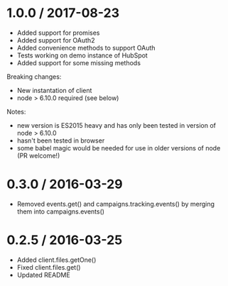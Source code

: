 1.0.0 / 2017-08-23
==================

  * Added support for promises
  * Added support for OAuth2
  * Added convenience methods to support OAuth
  * Tests working on demo instance of HubSpot
  * Added support for some missing methods

Breaking changes:
  * New instantation of client
  * node > 6.10.0 required (see below)

Notes:

  * new version is ES2015 heavy and has only been tested in version of node > 6.10.0
  * hasn't been tested in browser
  * some babel magic would be needed for use in older versions of node (PR welcome!)

0.3.0 / 2016-03-29
==================

  * Removed events.get() and campaigns.tracking.events() by merging them into campaigns.events()

0.2.5 / 2016-03-25
==================

  * Added client.files.getOne()
  * Fixed client.files.get()
  * Updated README
